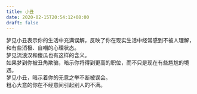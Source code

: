 ```yaml
---
title: 小丑
date: 2020-02-15T20:54:12+08:00
draft: false
---
```


梦见小丑表示你的生活中充满误解，反映了你在现实生活中经常感到不被人理解，和有些消极、自嘲的心理状态。<br>
梦见流浪汉和傻瓜也有这样的含义。<br>
如果梦到你被丑角欺骗，暗示你将得到更高的职位，而不只是现在有些尴尬的境遇。<br>
梦见小丑，暗示着你的无意之举不断被误会。<br>
粗心大意的你在不经意间引起别人的不满。<br>
